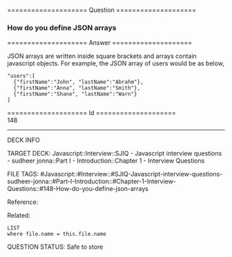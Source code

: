 ==================== Question ====================  

### How do you define JSON arrays  

==================== Answer ====================  

JSON arrays are written inside square brackets and arrays contain javascript objects. For example, the JSON array of users would be as below,

<!-- codeblock-start -->
<pre><code class="hljs language-javascript"><span class="hljs-string">"users"</span>:[
  {<span class="hljs-string">"firstName"</span>:<span class="hljs-string">"John"</span>, <span class="hljs-string">"lastName"</span>:<span class="hljs-string">"Abrahm"</span>},
  {<span class="hljs-string">"firstName"</span>:<span class="hljs-string">"Anna"</span>, <span class="hljs-string">"lastName"</span>:<span class="hljs-string">"Smith"</span>},
  {<span class="hljs-string">"firstName"</span>:<span class="hljs-string">"Shane"</span>, <span class="hljs-string">"lastName"</span>:<span class="hljs-string">"Warn"</span>}
]
</code></pre>
<!-- codeblock-end -->

==================== Id ====================  
148

---

DECK INFO

TARGET DECK: Javascript::Interview::SJIQ - Javascript interview questions - sudheer jonna::Part I - Introduction::Chapter 1 - Interview Questions

FILE TAGS: #Javascript::#Interview::#SJIQ-Javascript-interview-questions-sudheer-jonna::#Part-I-Introduction::#Chapter-1-Interview-Questions::#148-How-do-you-define-json-arrays

Reference:

Related:

```dataview
LIST
where file.name = this.file.name
```

QUESTION STATUS: Safe to store
